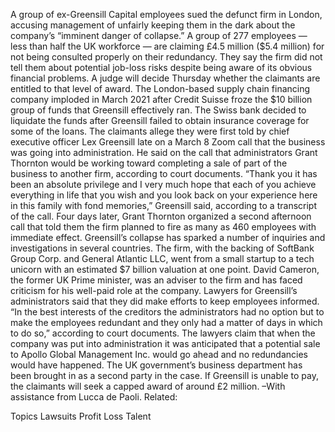 A group of ex-Greensill Capital employees sued the defunct firm in London, accusing management of unfairly keeping them in the dark about the company’s “imminent danger of collapse.”
A group of 277 employees — less than half the UK workforce — are claiming £4.5 million ($5.4 million) for not being consulted properly on their redundancy. They say the firm did not tell them about potential job-loss risks despite being aware of its obvious financial problems. A judge will decide Thursday whether the claimants are entitled to that level of award.
The London-based supply chain financing company imploded in March 2021 after Credit Suisse froze the $10 billion group of funds that Greensill effectively ran. The Swiss bank decided to liquidate the funds after Greensill failed to obtain insurance coverage for some of the loans.
The claimants allege they were first told by chief executive officer Lex Greensill late on a March 8 Zoom call that the business was going into administration. He said on the call that administrators Grant Thornton would be working toward completing a sale of part of the business to another firm, according to court documents.
“Thank you it has been an absolute privilege and I very much hope that each of you achieve everything in life that you wish and you look back on your experience here in this family with fond memories,” Greensill said, according to a transcript of the call.
Four days later, Grant Thornton organized a second afternoon call that told them the firm planned to fire as many as 460 employees with immediate effect.
Greensill’s collapse has sparked a number of inquiries and investigations in several countries. The firm, with the backing of SoftBank Group Corp. and General Atlantic LLC, went from a small startup to a tech unicorn with an estimated $7 billion valuation at one point. David Cameron, the former UK Prime minister, was an adviser to the firm and has faced criticism for his well-paid role at the company.
Lawyers for Greensill’s administrators said that they did make efforts to keep employees informed. “In the best interests of the creditors the administrators had no option but to make the employees redundant and they only had a matter of days in which to do so,” according to court documents.
The lawyers claim that when the company was put into administration it was anticipated that a potential sale to Apollo Global Management Inc. would go ahead and no redundancies would have happened.
The UK government’s business department has been brought in as a second party in the case. If Greensill is unable to pay, the claimants will seek a capped award of around £2 million.
–With assistance from Lucca de Paoli.
Related:

Topics
Lawsuits
Profit Loss
Talent
